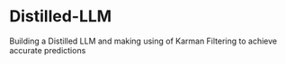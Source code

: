 # Distilled-LLM
Building a Distilled LLM and making using of Karman Filtering to achieve accurate predictions
